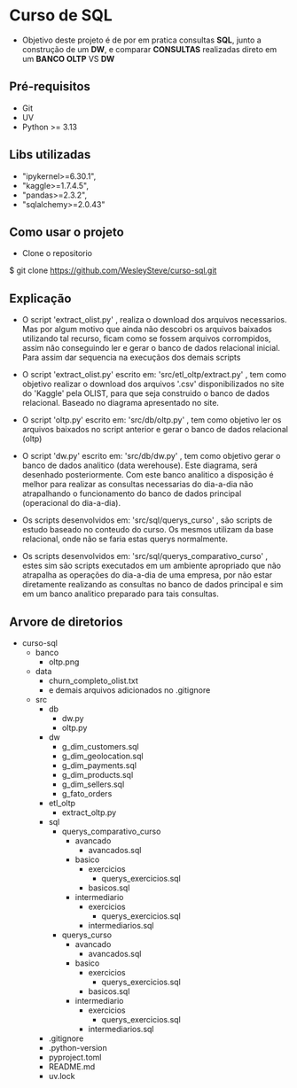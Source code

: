 # Curso de SQL

- Objetivo deste projeto é de por em pratica consultas **SQL**,
  junto a construção de um **DW**,
  e comparar **CONSULTAS** realizadas direto em um **BANCO OLTP** VS **DW**

## Pré-requisitos

- Git
- UV
- Python >= 3.13

## Libs utilizadas

- "ipykernel>=6.30.1",
- "kaggle>=1.7.4.5",
- "pandas>=2.3.2",
- "sqlalchemy>=2.0.43"

## Como usar o projeto

- Clone o repositorio

$ git clone https://github.com/WesleySteve/curso-sql.git

## Explicação

- O script 'extract_olist.py' , realiza o download dos arquivos necessarios.
  Mas por algum motivo que ainda não descobri os arquivos baixados utilizando tal
  recurso, ficam como se fossem arquivos corrompidos, assim não conseguindo ler
  e gerar o banco de dados relacional inicial.
  Para assim dar sequencia na execuçãos dos demais scripts

- O script 'extract_olist.py' escrito em: 'src/etl_oltp/extract.py' ,
  tem como objetivo realizar o download dos arquivos '.csv' disponibilizados
  no site do 'Kaggle' pela OLIST, para que seja construido o
  banco de dados relacional. Baseado no diagrama apresentado no site.
- O script 'oltp.py' escrito em: 'src/db/oltp.py' ,
  tem como objetivo ler os arquivos baixados no script anterior e gerar o
  banco de dados relacional (oltp)
- O script 'dw.py' escrito em: 'src/db/dw.py' ,
  tem como objetivo gerar o banco de dados analitico (data werehouse). Este diagrama,
  será desenhado posteriormente. Com este banco analitico a disposição é melhor
  para realizar as consultas necessarias do dia-a-dia não atrapalhando o
  funcionamento do banco de dados principal (operacional do dia-a-dia).
- Os scripts desenvolvidos em: 'src/sql/querys_curso' ,
  são scripts de estudo baseado no conteudo do curso. Os mesmos utilizam da base
  relacional, onde não se faria estas querys normalmente.
- Os scripts desenvolvidos em: 'src/sql/querys_comparativo_curso' ,
  estes sim são scripts executados em um ambiente apropriado que não atrapalha
  as operações do dia-a-dia de uma empresa, por não estar diretamente realizando
  as consultas no banco de dados principal e sim em um banco analitico preparado
  para tais consultas.

## Arvore de diretorios

- curso-sql
  - banco
    - oltp.png
  - data
    - churn_completo_olist.txt
    - e demais arquivos adicionados no .gitignore
  - src
    - db
      - dw.py
      - oltp.py
    - dw
      - g_dim_customers.sql
      - g_dim_geolocation.sql
      - g_dim_payments.sql
      - g_dim_products.sql
      - g_dim_sellers.sql
      - g_fato_orders
    - etl_oltp
      - extract_oltp.py
    - sql
      - querys_comparativo_curso
        - avancado
          - avancados.sql
        - basico
          - exercicios
            - querys_exercicios.sql
          - basicos.sql
        - intermediario
          - exercicios
            - querys_exercicios.sql
          - intermediarios.sql
      - querys_curso
        - avancado
          - avancados.sql
        - basico
          - exercicios
            - querys_exercicios.sql
          - basicos.sql
        - intermediario
          - exercicios
            - querys_exercicios.sql
          - intermediarios.sql
    - .gitignore
    - .python-version
    - pyproject.toml
    - README.md
    - uv.lock
